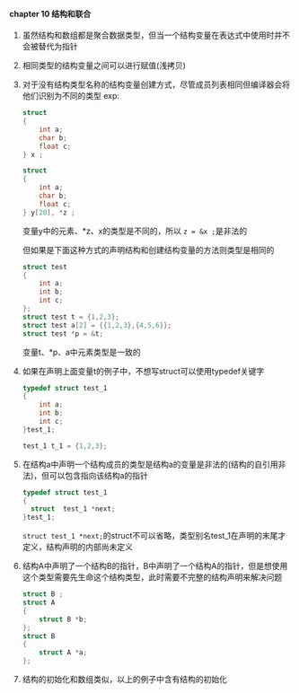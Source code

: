 #### chapter 10 结构和联合

1. 虽然结构和数组都是聚合数据类型，但当一个结构变量在表达式中使用时并不会被替代为指针
2. 相同类型的结构变量之间可以进行赋值(浅拷贝)
3. 对于没有结构类型名称的结构变量创建方式，尽管成员列表相同但编译器会将他们识别为不同的类型
   exp:

   ```c
   struct 
   {
       int a;
       char b;
       float c;
   } x ;

   struct 
   {
       int a;
       char b;
       float c;
   } y[20], *z ;
   ```
   变量y中的元素、*z、x的类型是不同的，所以 `z = &x ;`是非法的

   但如果是下面这种方式的声明结构和创建结构变量的方法则类型是相同的

   ```c
   struct test
   {
       int a;
       int b;
       int c;
   };
   struct test t = {1,2,3};
   struct test a[2] = {{1,2,3},{4,5,6}};
   struct test *p = &t;
   ```
   变量t、*p、a中元素类型是一致的
4. 如果在声明上面变量t的例子中，不想写struct可以使用typedef关键字

   ```c
   typedef struct test_1
   {
       int a;
       int b;
       int c;  
   }test_1;

   test_1 t_1 = {1,2,3};
   ```
5. 在结构a中声明一个结构成员的类型是结构a的变量是非法的(结构的自引用非法)，但可以包含指向该结构a的指针

   ```cpp
   typedef struct test_1
   {
     struct  test_1 *next; 
   }test_1;
   ```
   `struct test_1 *next;`的struct不可以省略，类型别名test_1在声明的末尾才定义，结构声明的内部尚未定义
6. 结构A中声明了一个结构B的指针，B中声明了一个结构A的指针，但是想使用这个类型需要先生命这个结构类型，此时需要不完整的结构声明来解决问题

   ```cpp
   struct B ;
   struct A
   {
       struct B *b;
   };
   struct B
   {
       struct A *a;
   };
   ```
7. 结构的初始化和数组类似，以上的例子中含有结构的初始化
